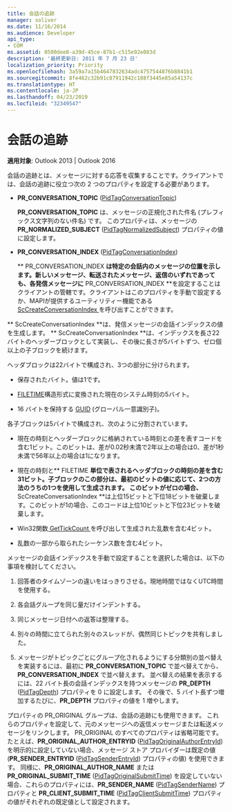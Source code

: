 ```yaml
---
title: 会話の追跡
manager: soliver
ms.date: 11/16/2014
ms.audience: Developer
api_type:
- COM
ms.assetid: 0500dee8-a39d-45ce-87b1-c515e92e083d
description: '最終更新日: 2011 年 7 月 23 日'
localization_priority: Priority
ms.openlocfilehash: 3a59a7a15b4647832634adc4757544876b8841b1
ms.sourcegitcommit: 8fe462c32b91c87911942c188f3445e85a54137c
ms.translationtype: HT
ms.contentlocale: ja-JP
ms.lasthandoff: 04/23/2019
ms.locfileid: "32349547"
---
```

# <a name="tracking-conversations"></a>会話の追跡

  
  
**適用対象**: Outlook 2013 | Outlook 2016 
  
会話の追跡とは、メッセージに対する応答を収集することです。クライアントでは、会話の追跡に役立つ次の 2 つのプロパティを設定する必要があります。
  
- **PR_CONVERSATION_TOPIC** ([PidTagConversationTopic](pidtagconversationtopic-canonical-property.md))
    
    **PR_CONVERSATION_TOPIC** は、メッセージの正規化された件名 (プレフィックス文字列のない件名) です。 このプロパティは、メッセージの **PR_NORMALIZED_SUBJECT** ([PidTagNormalizedSubject](pidtagnormalizedsubject-canonical-property.md)) プロパティの値に設定します。 
    
- **PR_CONVERSATION_INDEX** ([PidTagConversationIndex](pidtagconversationindex-canonical-property.md))
    
    ** PR_CONVERSATION_INDEX **は特定の会話内のメッセージの位置を示します。新しいメッセージ、転送されたメッセージ、返信のいずれであっても、各発信メッセージに** PR_CONVERSATION_INDEX **を設定することはクライアントの管轄です。クライアントはこのプロパティを手動で設定するか、MAPIが提供するユーティリティー機能である[ ScCreateConversationIndex ](sccreateconversationindex.md)を呼び出すことができます。 
    
 ** ScCreateConversationIndex **は、発信メッセージの会話インデックスの値を生成します。 ** ScCreateConversationIndex **は、インデックスを長さ22バイトのヘッダーブロックとして実装し、その後に長さが5バイトずつ、ゼロ個以上の子ブロックを続けます。 
  
ヘッダブロックは22バイトで構成され、3つの部分に分けられます。
  
- 保存されたバイト。値は1です。
    
- [FILETIME](filetime.md)構造形式に変換された現在のシステム時刻の5バイト。 
    
- 16 バイトを保持する [GUID](guid.md) (グローバル一意識別子)。
    
各子ブロックは5バイトで構成され、次のように分割されています。
  
- 現在の時刻とヘッダーブロックに格納されている時刻との差を表すコードを含む1ビット。このビットは、差が0.02秒未満で2年以上の場合は0、差が1秒未満で56年以上の場合は1になります。
    
- 現在の時刻と** FILETIME **単位で表されるヘッダブロックの時刻の差を含む31ビット。子ブロックのこの部分は、最初のビットの値に応じて、2つの方法のうちの1つを使用して生成されます。 このビットがゼロの場合、** ScCreateConversationIndex **は上位15ビットと下位18ビットを破棄します。このビットが1の場合、このコードは上位10ビットと下位23ビットを破棄します。 
    
- Win32関数[ GetTickCount ](https://msdn.microsoft.com/library/ms724408%28VS.85%29.aspx)を呼び出して生成された乱数を含む4ビット。
    
- 乱数の一部から取られたシーケンス数を含む4ビット。
    
メッセージの会話インデックスを手動で設定することを選択した場合は、以下の事項を検討してください。
  
1. 回答者のタイムゾーンの違いをはっきりさせる。現地時間ではなくUTC時間を使用する。
    
2. 各会話グループを同じ量だけインデントする。
    
3. 同じメッセージ日付への返答は整理する。
    
4. 別々の時間に立てられた別々のスレッドが、偶然同じトピックを共有しました。 
    
5. メッセージがトピックごとにグループ化されるようにする分類別の並べ替えを実装するには、最初に **PR_CONVERSATION_TOPIC** で並べ替えてから、**PR_CONVERSATION_INDEX** で並べ替えます。 並べ替えの結果を表示するには、22 バイト長の会話インデックスを持つメッセージの **PR_DEPTH** ([PidTagDepth](pidtagdepth-canonical-property.md)) プロパティを 0 に設定します。 その後で、5 バイト長ずつ増加するたびに、**PR_DEPTH** プロパティの値を 1 増やします。 
    
プロパティの PR_ORIGINAL グループは、会話の追跡にも使用できます。 これらのプロパティを設定して、元のメッセージへの返信メッセージまたは転送メッセージをリンクします。 PR_ORIGINAL のすべてのプロパティは省略可能です。 たとえば、**PR_ORIGINAL_AUTHOR_ENTRYID** ([PidTagOriginalAuthorEntryId](pidtagoriginalauthorentryid-canonical-property.md)) を明示的に設定していない場合、メッセージ ストア プロバイダーは既定の値 (**PR_SENDER_ENTRYID** ([PidTagSenderEntryId](pidtagsenderentryid-canonical-property.md)) プロパティの値) を使用できます。 同様に、**PR_ORIGINAL_AUTHOR_NAME** または **PR_ORIGINAL_SUBMIT_TIME** ([PidTagOriginalSubmitTime](pidtagoriginalsubmittime-canonical-property.md)) を設定していない場合、これらのプロパティには、**PR_SENDER_NAME** ([PidTagSenderName](pidtagsendername-canonical-property.md)) プロパティと **PR_CLIENT_SUBMIT_TIME** ([PidTagClientSubmitTime](pidtagclientsubmittime-canonical-property.md)) プロパティの値がそれぞれの既定値として設定されます。 
  

